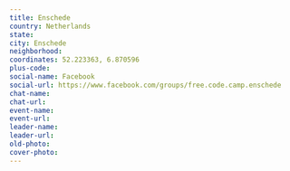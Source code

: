 ```yaml
---
title: Enschede
country: Netherlands
state: 
city: Enschede
neighborhood: 
coordinates: 52.223363, 6.870596
plus-code:
social-name: Facebook
social-url: https://www.facebook.com/groups/free.code.camp.enschede
chat-name:
chat-url:
event-name:
event-url:
leader-name:
leader-url:
old-photo: 
cover-photo:
---
```

